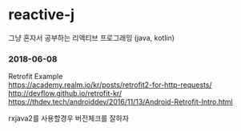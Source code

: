 # reactive-j
그냥 혼자서 공부하는 리액티브 프로그래밍 (java, kotlin)

### 2018-06-08
Retrofit Example  
https://academy.realm.io/kr/posts/retrofit2-for-http-requests/  
http://devflow.github.io/retrofit-kr/
https://thdev.tech/androiddev/2016/11/13/Android-Retrofit-Intro.html

rxjava2를 사용할경우 버전체크를 잘하자

